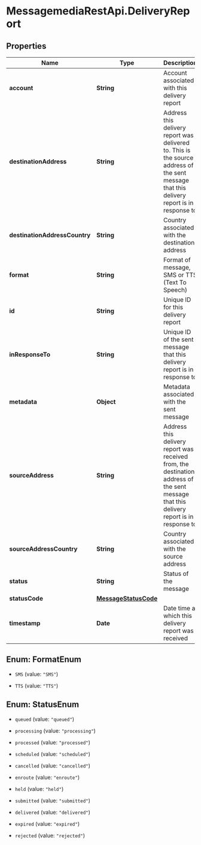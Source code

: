 # MessagemediaRestApi.DeliveryReport

## Properties
Name | Type | Description | Notes
------------ | ------------- | ------------- | -------------
**account** | **String** | Account associated with this delivery report | [optional] 
**destinationAddress** | **String** | Address this delivery report was delivered to. This is the source address of the sent message that this delivery report is in response to | [optional] 
**destinationAddressCountry** | **String** | Country associated with the destination address | [optional] 
**format** | **String** | Format of message, SMS or TTS (Text To Speech) | [optional] 
**id** | **String** | Unique ID for this delivery report | [optional] 
**inResponseTo** | **String** | Unique ID of the sent message that this delivery report is in response to | [optional] 
**metadata** | **Object** | Metadata associated with the sent message | [optional] 
**sourceAddress** | **String** | Address this delivery report was received from, the destination address of the sent message that this delivery report is in response to | [optional] 
**sourceAddressCountry** | **String** | Country associated with the source address | [optional] 
**status** | **String** | Status of the message | [optional] 
**statusCode** | [**MessageStatusCode**](MessageStatusCode.md) |  | [optional] 
**timestamp** | **Date** | Date time at which this delivery report was received | [optional] 


<a name="FormatEnum"></a>
## Enum: FormatEnum


* `SMS` (value: `"SMS"`)

* `TTS` (value: `"TTS"`)




<a name="StatusEnum"></a>
## Enum: StatusEnum


* `queued` (value: `"queued"`)

* `processing` (value: `"processing"`)

* `processed` (value: `"processed"`)

* `scheduled` (value: `"scheduled"`)

* `cancelled` (value: `"cancelled"`)

* `enroute` (value: `"enroute"`)

* `held` (value: `"held"`)

* `submitted` (value: `"submitted"`)

* `delivered` (value: `"delivered"`)

* `expired` (value: `"expired"`)

* `rejected` (value: `"rejected"`)




